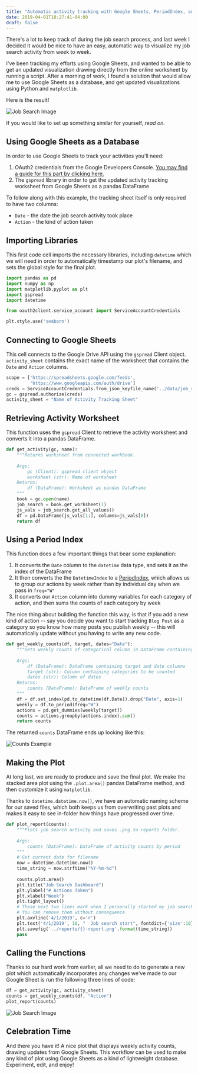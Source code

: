 ```yaml
---
title: "Automatic activity tracking with Google Sheets, PeriodIndex, and matplotlib"
date: 2019-04-01T18:27:41-04:00
draft: false
---
```


There's a lot to keep track of during the job search process, and last week I decided it would be nice to have an easy, automatic way to visualize my job search activity from week to week.

I've been tracking my efforts using Google Sheets, and wanted to be able to get an updated visualization drawing directly from the online worksheet by running a script. After a morning of work, I found a solution that would allow me to use Google Sheets as a database, and get updated visualizations using Python and `matplotlib`.

Here is the result!

![Job Search Image](static/img/2019-04-26-report.png)

If you would like to set up something similar for yourself, _read on._

## Using Google Sheets as a Database

In order to use Google Sheets to track your activities you'll need:

1. OAuth2 credentials from the Google Developers Console. [You may find a guide for this part by clicking here.]()
2. The `gspread` library in order to get the updated activity tracking worksheet from Google Sheets as a pandas DataFrame

To follow along with this example, the tracking sheet itself is only required to have two columns:

* `Date` - the date the job search activity took place
* `Action` - the kind of action taken

## Importing Libraries

This first code cell imports the necessary libraries, including `datetime` which we will need in order to automatically timestamp our plot's filename, and sets the global style for the final plot.

```python
import pandas as pd
import numpy as np
import matplotlib.pyplot as plt
import gspread
import datetime

from oauth2client.service_account import ServiceAccountCredentials

plt.style.use('seaborn')
```

## Connecting to Google Sheets

This cell connects to the Google Drive API using the `gspread` Client object. `activity_sheet` contains the exact name of the worksheet that contains the `Date` and `Action` columns.

```python
scope = ['https://spreadsheets.google.com/feeds',
         'https://www.googleapis.com/auth/drive']
creds = ServiceAccountCredentials.from_json_keyfile_name('../data/job_search_creds.json', scope)
gc = gspread.authorize(creds)
activity_sheet = "Name of Activity Tracking Sheet"
```

## Retrieving Activity Worksheet

This function uses the `gspread` Client to retrieve the activity worksheet and converts it into a pandas DataFrame.

```python
def get_activity(gc, name):
    """Returns worksheet from connected workbook.
    
    Args:
        gc (Client): gspread client object
        worksheet (str): Name of worksheet
    Returns:
        df (DataFrame): Worksheet as pandas DataFrame
    """
    book = gc.open(name)
    job_search = book.get_worksheet(1)
    js_vals = job_search.get_all_values()
    df = pd.DataFrame(js_vals[1:], columns=js_vals[0])
    return df
```

## Using a Period Index

This function does a few important things that bear some explanation:

1. It converts the `Date` column to the `datetime` data type, and sets it as the index of the DataFrame
2. It then converts the the `DatetimeIndex` to a [PeriodIndex](https://pandas.pydata.org/pandas-docs/version/0.23.4/generated/pandas.PeriodIndex.html), which allows us to group our actions by week rather than by individual day when we pass in `freq="W"`
3. It converts our `Action` column into dummy variables for each category of action, and then sums the counts of each category by week

The nice thing about building the function this way, is that if you add a new kind of action -- say you decide you want to start tracking `Blog Post` as a category so you know how many posts you publish weekly -- this will automatically update without you having to write any new code.

```python
def get_weekly_counts(df, target, dates="Date"):
    """Gets weekly counts of categorical column in DataFrame containing a column of dates.
    
    Args:
        df (DataFrame): DataFrame containing target and date columns
        target (str): Column containing categories to be counted
        dates (str): Column of dates
    Returns:
        counts (DataFrame): DataFrame of weekly counts
    """
    df = df.set_index(pd.to_datetime(df.Date)).drop("Date", axis=1)
    weekly = df.to_period(freq="W")
    actions = pd.get_dummies(weekly[target])
    counts = actions.groupby(actions.index).sum()
    return counts
```

The returned `counts` DataFrame ends up looking like this:

![Counts Example](static/img/counts-example.PNG)

## Making the Plot

At long last, we are ready to produce and save the final plot. We make the stacked area plot using the `.plot.area()` pandas DataFrame method, and then customize it using `matplotlib`.

Thanks to `datetime.datetime.now()`, we have an automatic naming scheme for our saved files, which both keeps us from overwriting past plots and makes it easy to see in-folder how things have progressed over time.

```python
def plot_report(counts):
    """Plots job search activity and saves .png to reports folder.
    
    Args:
        counts (DataFrame): DataFrame of activity counts by period
    """
    # Get current date for filename
    now = datetime.datetime.now()
    time_string = now.strftime("%Y-%m-%d")
    
    counts.plot.area()
    plt.title("Job Search Dashboard")
    plt.ylabel("# Actions Taken")
    plt.xlabel("Week")
    plt.tight_layout()
    # These next two lines mark when I personally started my job search
    # You can remove them without consequence
    plt.axvline('4/1/2019', c='r')
    plt.text('4/1/2019', 10, "  Job search start", fontdict={'size':10})
    plt.savefig('../reports/{}-report.png'.format(time_string))
    pass
```

## Calling the Functions

Thanks to our hard work from earlier, all we need to do to generate a new plot which automatically incorporates any changes we've made to our Google Sheet is run the following three lines of code:

```python
df = get_activity(gc, activity_sheet)
counts = get_weekly_counts(df, "Action")
plot_report(counts)
```
![Job Search Image](static/img/2019-04-26-report.png)

## Celebration Time

And there you have it! A nice plot that displays weekly activity counts, drawing updates from Google Sheets. This workflow can be used to make any kind of plot using Google Sheets as a kind of lightweight database. Experiment, edit, and enjoy!
